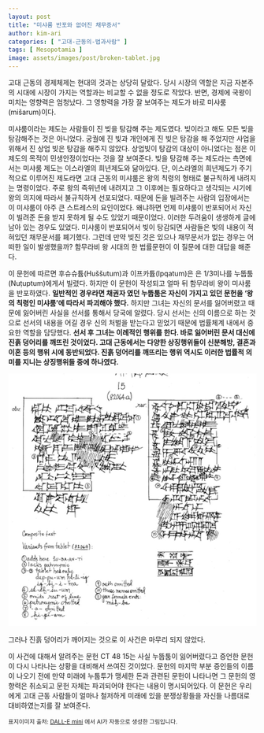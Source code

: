 ```yaml
---
layout: post
title: "미샤룸 반포와 없어진 채무증서"
author: kim-ari
categories: [ "고대-근동의-법과사람" ]
tags: [ Mesopotamia ] 
image: assets/images/post/broken-tablet.jpg
---
```


고대 근동의 경제체제는 현대의 것과는 상당히 달랐다. 당시 시장의 역할은 지금 자본주의 시대에 시장이 가지는 역할과는 비교할 수 없을 정도로 작았다. 반면, 경제에 국왕이 미치는 영향력은 엄청났다. 그 영향력을 가장 잘 보여주는 제도가 바로 미샤룸(mišarum)이다. 

미샤룸이라는 제도는 사람들이 진 빚을 탕감해 주는 제도였다. 빚이라고 해도 모든 빚을 탕감해주는 것은 아니었다. 궁궐에 진 빚과 개인에게 진 빚은 탕감을 해 주었지만 사업을 위해서 진 상업 빚은 탕감을 해주지 않았다. 상업빚이 탕감의 대상이 아니었다는 점은 이 제도의 목적이 민생안정이었다는 것을 잘 보여준다. 빚을 탕감해 주는 제도라는 측면에서는 미샤룸 제도는 이스라엘의 희년제도와 닮아있다. 단, 이스라엘의 희년제도가 주기적으로 이루어진 제도라면 고대 근동의 미샤룸은 왕의 칙령의 형태로 불규칙하게 내려지는 명령이었다. 주로 왕의 즉위년에 내려지고 그 이후에는 필요하다고 생각되는 시기에 왕의 의지에 따라서 불규칙하게 선포되었다. 때문에 돈을 빌려주는 사람의 입장에서는 이 미샤룸이 아주 큰 스트레스의 요인이었다. 왜냐하면 언제 미샤룸이 반포되어서 자신이 빌려준 돈을 받지 못하게 될 수도 있었기 때문이었다. 이러한 두려움이 생생하게 글에 남아 있는 경우도 있었다. 미샤룸이 반포되어서 빚이 탕감되면 사람들은 빚의 내용이 적혀있던 채무문서를 폐기했다. 그런데 만약 빚진 것은 있으나 채무문서가 없는 경우는 어떠한 일이 발생했을까? 함무라비 왕 시대의 한 법률문헌이 이 질문에 대한 대답을 해준다. 

이 문헌에 따르면 후슈슈튬(Huššutum)과 이프카튬(Ipqatum)은 은 1/3미나를 누뚭툼(Nuṭuptum)에게서 빌렸다. 하지만 이 문헌이 작성되고 얼마 뒤 함무라비 왕이 미샤룸을 반포하였다. __일반적인 경우라면 채권자 였던 누뚭툼은 자신이 가지고 있던 문헌을 ‘왕의 칙령인 미샤룸’에 따라서 파괴해야 했다.__ 하지만 그녀는 자신의 문서를 잃어버렸고 때문에 잃어버린 사실을 선서를 통해서 당국에 알렸다. 당시 선서는 신의 이름으로 하는 것으로 선서의 내용을 어길 경우 신의 처벌을 받는다고 믿었기 때문에 법률체계 내에서 중요한 역할을 담당했다. __선서 후 그녀는 이례적인 행위를 한다. 바로 잃어버린 문서 대신에 진흙 덩어리를 깨뜨린 것이었다. 고대 근동에서는 다양한 상징행위들이 신분해방, 결혼과 이혼 등의 행위 시에 동반되었다. 진흙 덩어리를 깨뜨리는 행위 역시도 이러한 법률적 의미를 지니는 상징행위들 중에 하나였다.__

![](/assets/images/post/tablet-ct-48-15.jpg)

그러나 진흙 덩어리가 깨어지는 것으로 이 사건은 마무리 되지 않았다. 

이 사건에 대해서 알려주는 문헌 CT 48 15는 사실 누뚭툼이 잃어버렸다고 증언한 문헌이 다시 나타나는 상황을 대비해서 쓰여진 것이었다. 문헌의 마지막 부분 증인들의 이름이 나오기 전에 만약 미래에 누툽투가 맹세한 돈과 관련된 문헌이 나타나면 그 문헌의 영향력은 취소되고 문헌 자체는 파괴되어야 한다는 내용이 명시되어있다. 이 문헌은 우리에게 고대 근동 사람들이 얼마나 철저하게 미래에 있을 분쟁상황들을 자신들 나름대로 대비하였는지를 잘 보여준다.


<span class="text-muted"><small>표지이미지 출처: <a href="https://huggingface.co/spaces/dalle-mini/dalle-mini" target="_blank">DALL-E mini</a> 에서 AI가 자동으로 생성한 그림입니다.</small></span>
